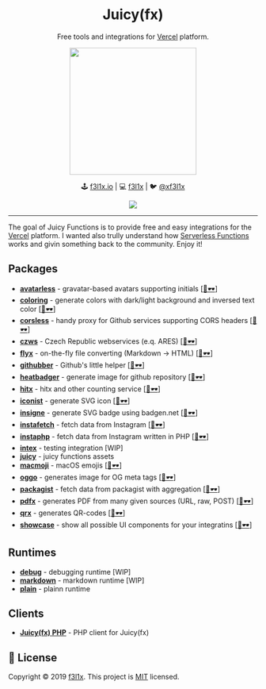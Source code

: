 <h1 align=center>Juicy(fx)</h1>

<p align=center>
Free tools and integrations for <a href="https://vercel.com">Vercel</a> platform.
</p>

<p align=center>
	<img src="https://github.com/juicyfx/juicy/blob/master/packages/juicy/logo.png" width="256">
</p>

<p align=center>
🕹 <a href="https://f3l1x.io">f3l1x.io</a> | 💻 <a href="https://github.com/f3l1x">f3l1x</a> | 🐦 <a href="https://twitter.com/xf3l1x">@xf3l1x</a>
</p>

<p align=center>
    <a href="https://github.com/juicyfx/juicy/actions"><img src="https://badgen.net/github/checks/juicyfx/juicy/master?style=flat-square"></a>
</p>

------

The goal of Juicy Functions is to provide free and easy integrations for the [Vercel](https://vercel.com) platform.
I wanted also trully understand how [Serverless Functions](https://vercel.com/docs/v2/serverless-functions/introduction) works
and givin something back to the community. Enjoy it!

## Packages

- [**avatarless**](packages/avatarless) - gravatar-based avatars supporting initials [[👀🕶](https://avatarless.now.sh)]
- [**coloring**](packages/coloring) - generate colors with dark/light background and inversed text color [[👀🕶](https://coloring.now.sh)]
- [**corsless**](packages/corsless) - handy proxy for Github services supporting CORS headers [[👀🕶](https://corsless.vercel.app)]
- [**czws**](packages/czws) - Czech Republic webservices (e.q. ARES) [[👀🕶](https://czws.vercel.app)]
- [**flyx**](packages/flyx) - on-the-fly file converting (Markdown -> HTML) [[👀🕶](https://flyx.vercel.app)]
- [**githubber**](packages/githubber) - Github's little helper [[👀🕶](https://githubber.vercel.app)]
- [**heatbadger**](packages/heatbadger) - generate image for github repository [[👀🕶](https://heatbadger.now.sh)]
- [**hitx**](packages/hitx) - hitx and other counting service [[👀🕶](https://hitx.vercel.app)]
- [**iconist**](packages/iconist) - generate SVG icon [[👀🕶](https://obr.now.sh)]
- [**insigne**](packages/insigne) - generate SVG badge using badgen.net [[👀🕶](https://label.now.sh)]
- [**instafetch**](packages/instafetch) - fetch data from Instagram [[👀🕶](https://instafetch.vercel.app)]
- [**instaphp**](packages/instaphp) - fetch data from Instagram written in PHP [[👀🕶](https://instaphp.vercel.app)]
- [**intex**](packages/intex) - testing integration  [WIP]
- [**juicy**](packages/juicy) - juicy functions assets
- [**macmoji**](packages/macmoji) - macOS emojis [[👀🕶](https://macmoji.vercel.app)]
- [**oggo**](packages/oggo) - generates image for OG meta tags [[👀🕶](https://oggo.vercel.app)]
- [**packagist**](packages/packagist) - fetch data from packagist with aggregation [[👀🕶](https://packagist.vercel.app)]
- [**pdfx**](packages/pdfx) - generates PDF from many given sources (URL, raw, POST) [[👀🕶](https://pdfx.vercel.app)]
- [**qrx**](packages/qrx) - generates QR-codes [[👀🕶](https://qrx.vercel.app)]
- [**showcase**](packages/showcase) - show all possible UI components for your integratins [[👀🕶](https://vercel.com/integrations/showcase)]

## Runtimes

- [**debug**](packages/debug) - debugging runtime [WIP]
- [**markdown**](packages/md) - markdown runtime [WIP]
- [**plain**](packages/plain) - plainn runtime

## Clients

- [**Juicy(fx) PHP**](client/php) - PHP client for Juicy(fx)

## 📝 License

Copyright © 2019 [f3l1x](https://github.com/f3l1x).
This project is [MIT](LICENSE) licensed.
